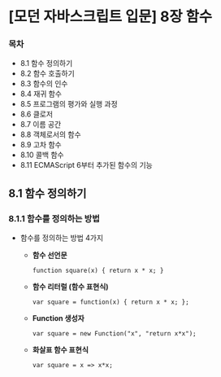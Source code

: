 # [모던 자바스크립트 입문] 8장 함수



### 목차

- 8.1 함수 정의하기
- 8.2 함수 호출하기
- 8.3 함수의 인수
- 8.4 재귀 함수
- 8.5 프로그램의 평가와 실행 과정
- 8.6 클로저
- 8.7 이름 공간
- 8.8 객체로서의 함수
- 8.9 고차 함수
- 8.10 콜백 함수
- 8.11 ECMAScript 6부터 추가된 함수의 기능





## 8.1 함수 정의하기



### 8.1.1 함수를 정의하는 방법

- 함수를 정의하는 방법 4가지

  - **함수 선언문**

    `function square(x) { return x * x; }`

  - **함수 리터럴 (함수 표현식)**

    `var square = function(x) { return x * x; };`

  - **Function 생성자**

    `var square = new Function("x", "return x*x");`

  - **화살표 함수 표현식**

    `var square = x => x*x;`

















